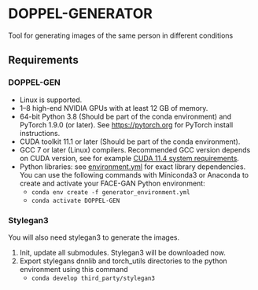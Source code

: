 # DOPPEL-GENERATOR
Tool for generating images of the same person in different conditions

## Requirements
### DOPPEL-GEN
* Linux is supported.
* 1&ndash;8 high-end NVIDIA GPUs with at least 12 GB of memory.
* 64-bit Python 3.8 (Should be part of the conda environment) and PyTorch 1.9.0 (or later). See https://pytorch.org for PyTorch install instructions.
* CUDA toolkit 11.1 or later (Should be part of the conda environment).
* GCC 7 or later (Linux) compilers.  Recommended GCC version depends on CUDA version, see for example [CUDA 11.4 system requirements](https://docs.nvidia.com/cuda/archive/11.4.1/cuda-installation-guide-linux/index.html#system-requirements).
* Python libraries: see [environment.yml](./environment.yml) for exact library dependencies.  You can use the following commands with Miniconda3 or Anaconda to create and activate your FACE-GAN Python environment:
  - `conda env create -f generator_environment.yml`
  - `conda activate DOPPEL-GEN`

### Stylegan3
You will also need stylegan3 to generate the images.
1. Init, update all submodules. Stylegan3 will be downloaded now.
2. Export stylegans dnnlib and torch_utils directories to the python environment using this command
   * `conda develop third_party/stylegan3`